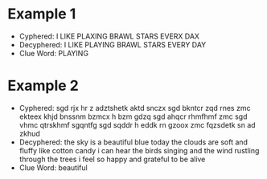 # Example 1

- Cyphered: I LIKE PLAXING BRAWL STARS EVERX DAX
- Decyphered: I LIKE PLAYING BRAWL STARS EVERY DAY
- Clue Word: PLAYING

# Example 2

- Cyphered: sgd rjx hr z adztshetk aktd snczx sgd bkntcr zqd rnes zmc ekteex khjd bnssnm bzmcx h bzm gdzq sgd ahqcr rhmfhmf zmc sgd vhmc qtrskhmf sgqntfg sgd sqddr h eddk rn gzoox zmc fqzsdetk sn ad zkhud
- Decyphered: the sky is a beautiful blue today the clouds are soft and fluffy like cotton candy i can hear the birds singing and the wind rustling through the trees i feel so happy and grateful to be alive
- Clue Word: beautiful

